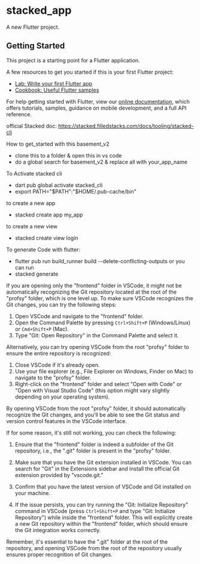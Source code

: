 # stacked_app

A new Flutter project.

## Getting Started

This project is a starting point for a Flutter application.

A few resources to get you started if this is your first Flutter project:

- [Lab: Write your first Flutter app](https://flutter.dev/docs/get-started/codelab)
- [Cookbook: Useful Flutter samples](https://flutter.dev/docs/cookbook)

For help getting started with Flutter, view our
[online documentation](https://flutter.dev/docs), which offers tutorials,
samples, guidance on mobile development, and a full API reference.

official Stacked doc: https://stacked.filledstacks.com/docs/tooling/stacked-cli

How to get_started with this basement_v2

- clone this to a folder & open this in vs code
- do a global search for basement_v2 & replace all with your_app_name

To Activate stacked cli

- dart pub global activate stacked_cli
- export PATH="$PATH":"$HOME/.pub-cache/bin"

to create a new app

- stacked create app my_app

to create a new view

- stacked create view login

To generate Code with flutter:

- flutter pub run build_runner build --delete-conflicting-outputs
  or you can run
- stacked generate

If you are opening only the "frontend" folder in VSCode, it might not be automatically recognizing the Git repository located at the root of the "profsy" folder, which is one level up. To make sure VSCode recognizes the Git changes, you can try the following steps:

1. Open VSCode and navigate to the "frontend" folder.
2. Open the Command Palette by pressing `Ctrl+Shift+P` (Windows/Linux) or `Cmd+Shift+P` (Mac).
3. Type "Git: Open Repository" in the Command Palette and select it.

Alternatively, you can try opening VSCode from the root "profsy" folder to ensure the entire repository is recognized:

1. Close VSCode if it's already open.
2. Use your file explorer (e.g., File Explorer on Windows, Finder on Mac) to navigate to the "profsy" folder.
3. Right-click on the "frontend" folder and select "Open with Code" or "Open with Visual Studio Code" (this option might vary slightly depending on your operating system).

By opening VSCode from the root "profsy" folder, it should automatically recognize the Git changes, and you'll be able to see the Git status and version control features in the VSCode interface.

If for some reason, it's still not working, you can check the following:

1. Ensure that the "frontend" folder is indeed a subfolder of the Git repository, i.e., the ".git" folder is present in the "profsy" folder.

2. Make sure that you have the Git extension installed in VSCode. You can search for "Git" in the Extensions sidebar and install the official Git extension provided by "vscode.git."

3. Confirm that you have the latest version of VSCode and Git installed on your machine.

4. If the issue persists, you can try running the "Git: Initialize Repository" command in VSCode (press `Ctrl+Shift+P` and type "Git: Initialize Repository") while inside the "frontend" folder. This will explicitly create a new Git repository within the "frontend" folder, which should ensure the Git integration works correctly.

Remember, it's essential to have the ".git" folder at the root of the repository, and opening VSCode from the root of the repository usually ensures proper recognition of Git changes.
